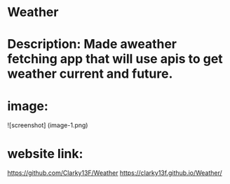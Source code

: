 # Weather

 # Description: Made aweather fetching app that will use apis to get weather current and future.

# image: 
![screenshot] (image-1.png)


# website link: 

https://github.com/Clarky13F/Weather
https://clarky13f.github.io/Weather/


